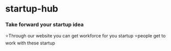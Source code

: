 # startup-hub

<h3>Take forward your startup idea</h3>

⭐Through our website you can get workforce for you startup
⭐people get to work with these startup
